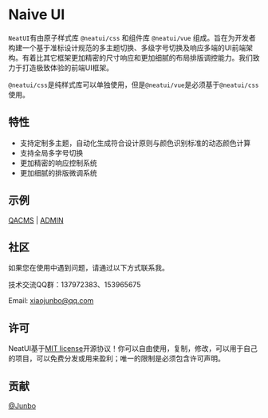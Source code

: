 # Naive UI

`NeatUI`有由原子样式库 `@neatui/css` 和组件库 `@neatui/vue` 组成。旨在为开发者构建一个基于准标设计规范的多主题切换、多级字号切换及响应多端的UI前端架构。有着比其它框架更加精密的尺寸响应和更加细腻的布局排版调控能力。我们致力于打造极致体验的前端UI框架。

`@neatui/css`是纯样式库可以单独使用，但是`@neatui/vue`是必须基于`@neatui/css`使用。

## 特性

- 支持定制多主题，自动化生成符合设计原则与颜色识别标准的动态颜色计算
- 支持全局多字号切换
- 更加精密的响应控制系统
- 更加细腻的排版微调系统

## 示例

[QACMS](https://qacms.fekit.cn/) | [ADMIN](https://case.fekit.cn/aa/)

## 社区

如果您在使用中遇到问题，请通过以下方式联系我。

技术交流QQ群：137972383、153965675

Email: [xiaojunbo@qq.com](xiaojunbo@qq.com)

## 许可

NeatUI基于[MIT license](https://opensource.org/license/MIT)开源协议！你可以自由使用，复制，修改，可以用于自己的项目，可以免费分发或用来盈利；唯一的限制是必须包含许可声明。

## 贡献

[@Junbo](https://github.com/junboxiao)

